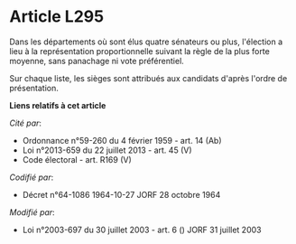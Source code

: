 # Article L295

Dans les départements où sont élus quatre sénateurs ou plus, l'élection a lieu à la représentation proportionnelle suivant la
règle de la plus forte moyenne, sans panachage ni vote préférentiel.

Sur chaque liste, les sièges sont attribués aux candidats d'après l'ordre de présentation.

**Liens relatifs à cet article**

_Cité par_:

  - Ordonnance n°59-260 du 4 février 1959 - art. 14 (Ab)
  - Loi n°2013-659 du 22 juillet 2013 - art. 45 (V)
  - Code électoral - art. R169 (V)

_Codifié par_:

  - Décret n°64-1086 1964-10-27 JORF 28 octobre 1964

_Modifié par_:

  - Loi n°2003-697 du 30 juillet 2003 - art. 6 () JORF 31 juillet 2003

